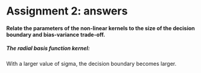 # Assignment 2: answers

#### Relate the parameters of the non-linear kernels to the size of the decision boundary and bias-variance trade-off. 

##### The radial basis function kernel: 
With a larger value of sigma, the decision boundary becomes larger. 
